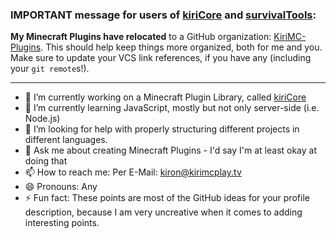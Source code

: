 ### IMPORTANT message for users of [kiriCore](https://github.com/KiriMC-Plugins/kiriCore) and [survivalTools](https://github.com/KiriMC-Plugins/survivalTools):
**My Minecraft Plugins have relocated** to a GitHub organization: [KiriMC-Plugins](https://github.com/KiriMC-Plugins).
This should help keep things more organized, both for me and you.
Make sure to update your VCS link references, if you have any (including your `git remote`s!).

---

- 🔭 I’m currently working on a Minecraft Plugin Library, called [kiriCore](https://github.com/kiriDevs/kiriCore)
- 🌱 I’m currently learning JavaScript, mostly but not only server-side (i.e. Node.js)
- 🤔 I’m looking for help with properly structuring different projects in different languages.
- 💬 Ask me about creating Minecraft Plugins - I'd say I'm at least okay at doing that
- 📫 How to reach me: Per E-Mail: [kiron@kirimcplay.tv](mailto:kiron@kirimcplay.tv)
- 😄 Pronouns: Any
- ⚡ Fun fact: These points are most of the GitHub ideas for your profile description, because I am very uncreative when it comes to adding interesting points.

